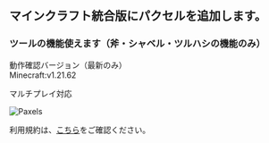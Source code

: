 ## マインクラフト統合版にパクセルを追加します。

### ツールの機能使えます（斧・シャベル・ツルハシの機能のみ）

動作確認バージョン（最新のみ）  
Minecraft:v1.21.62

マルチプレイ対応

![Paxels](https://github.com/user-attachments/assets/fc9a5aa5-54bb-45b9-8e5e-f86feea0ef7b)

利用規約は、[こちら](LICENSE.md)をご確認ください。
